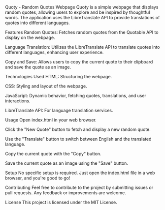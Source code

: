 


Quoty - Random Quotes Webpage
Quoty is a simple webpage that displays random quotes, allowing users to explore and be inspired by thoughtful words. The application uses the LibreTranslate API to provide translations of quotes into different languages.

Features
Random Quotes: Fetches random quotes from the Quotable API to display on the webpage.

Language Translation: Utilizes the LibreTranslate API to translate quotes into different languages, enhancing user experience.

Copy and Save: Allows users to copy the current quote to their clipboard and save the quote as an image.

Technologies Used
HTML: Structuring the webpage.

CSS: Styling and layout of the webpage.

JavaScript: Dynamic behavior, fetching quotes, translations, and user interactions.

LibreTranslate API: For language translation services.

Usage
Open index.html in your web browser.

Click the "New Quote" button to fetch and display a new random quote.

Use the "Translate" button to switch between English and the translated language.

Copy the current quote with the "Copy" button.

Save the current quote as an image using the "Save" button.

Setup
No specific setup is required. Just open the index.html file in a web browser, and you're good to go!

Contributing
Feel free to contribute to the project by submitting issues or pull requests. Any feedback or improvements are welcome.

License
This project is licensed under the MIT License.
